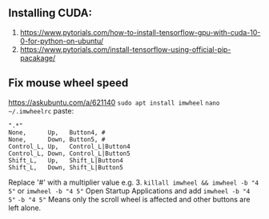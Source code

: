 ## Installing CUDA:
1. https://www.pytorials.com/how-to-install-tensorflow-gpu-with-cuda-10-0-for-python-on-ubuntu/
2. https://www.pytorials.com/install-tensorflow-using-official-pip-pacakage/

## Fix mouse wheel speed
https://askubuntu.com/a/621140
`sudo apt install imwheel`
`nano ~/.imwheelrc`
paste:
```
".*"
None,      Up,   Button4, #
None,      Down, Button5, #
Control_L, Up,   Control_L|Button4
Control_L, Down, Control_L|Button5
Shift_L,   Up,   Shift_L|Button4
Shift_L,   Down, Shift_L|Button5
```
Replace '#' with a multiplier value e.g. 3.
`killall imwheel && imwheel -b "4 5"` or `imwheel -b "4 5"`
Open Startup Applications and add `imwheel -b "4 5"`
`-b "4 5"` Means only the scroll wheel is affected and other buttons are left alone.